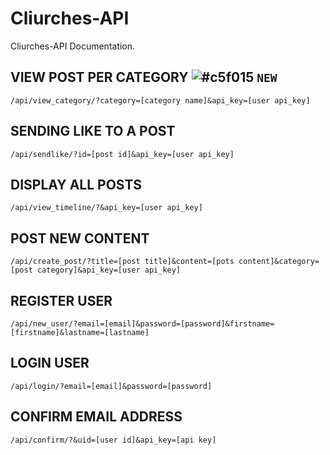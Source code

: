 # Cliurches-API

Cliurches-API Documentation.

## VIEW POST PER CATEGORY ![#c5f015](https://via.placeholder.com/15/c5f015/000000?text=+) `NEW`
```
/api/view_category/?category=[category name]&api_key=[user api_key]
```
## SENDING LIKE TO A POST 
```
/api/sendlike/?id=[post id]&api_key=[user api_key]
```
## DISPLAY ALL POSTS 
```
/api/view_timeline/?&api_key=[user api_key]
```
## POST NEW CONTENT 
```
/api/create_post/?title=[post title]&content=[pots content]&category=[post category]&api_key=[user api_key]
```
## REGISTER USER 
```
/api/new_user/?email=[email]&password=[password]&firstname=[firstname]&lastname=[lastname]
```
## LOGIN USER 
```
/api/login/?email=[email]&password=[password]
```
## CONFIRM EMAIL ADDRESS 
```
/api/confirm/?&uid=[user id]&api_key=[api key]
```
